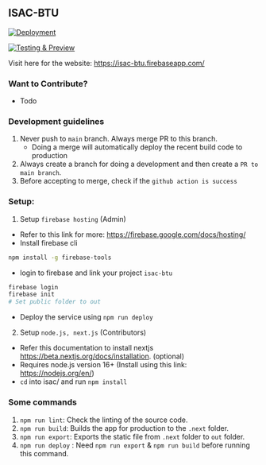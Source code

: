 ## ISAC-BTU
[![Deployment](https://github.com/VinayIN/isac/actions/workflows/merge.yml/badge.svg)](https://github.com/VinayIN/isac/actions/workflows/merge.yml)

[![Testing & Preview](https://github.com/VinayIN/isac/actions/workflows/pull-request.yml/badge.svg)](https://github.com/VinayIN/isac/actions/workflows/pull-request.yml)

Visit here for the website: https://isac-btu.firebaseapp.com/
### Want to Contribute?
- Todo
### Development guidelines
1. Never push to `main` branch. Always merge PR to this branch.
    - Doing a merge will automatically deploy the recent build code to production
2. Always create a branch for doing a development and then create a `PR to main branch`.
3. Before accepting to merge, check if the `github action is success`

### Setup:
1. Setup `firebase hosting` (Admin)

- Refer to this link for more: https://firebase.google.com/docs/hosting/
- Install firebase cli
```bash
npm install -g firebase-tools
```
- login to firebase and link your project `isac-btu`
```bash
firebase login
firebase init
# Set public folder to out
```
- Deploy the service using `npm run deploy`

2. Setup `node.js, next.js` (Contributors) 

- Refer this documentation to install nextjs https://beta.nextjs.org/docs/installation. (optional)
- Requires node.js version 16+ (Install using this link: https://nodejs.org/en/)
- `cd` into isac/ and run `npm install`

### Some commands
1. `npm run lint`: Check the linting of the source code.
2. `npm run build`: Builds the app for production to the `.next` folder.
3. `npm run export`: Exports the static file from `.next` folder to `out` folder.
4. `npm run deploy` : Need `npm run export` & `npm run build` before running this command.